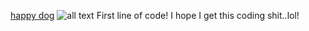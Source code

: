 [happy dog](https.google.com)
![all text](https://i.imgur.com/zaIQlbh.jpg)
First line of code!
I hope I get this coding shit..lol!